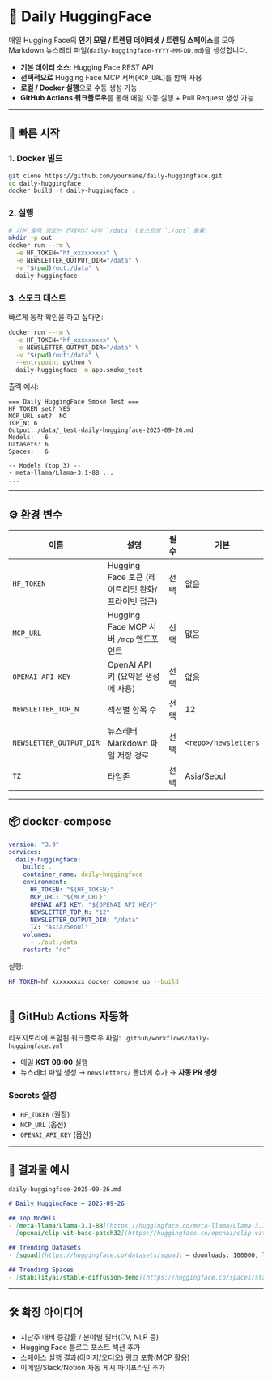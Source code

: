 # 📰 Daily HuggingFace

매일 Hugging Face의 **인기 모델 / 트렌딩 데이터셋 / 트렌딩 스페이스**를 모아  
Markdown 뉴스레터 파일(`daily-huggingface-YYYY-MM-DD.md`)을 생성합니다.

- **기본 데이터 소스**: Hugging Face REST API
- **선택적으로** Hugging Face MCP 서버(`MCP_URL`)를 함께 사용
- **로컬 / Docker 실행**으로 수동 생성 가능
- **GitHub Actions 워크플로우**를 통해 매일 자동 실행 + Pull Request 생성 가능

---

## 🚀 빠른 시작

### 1. Docker 빌드
```bash
git clone https://github.com/yourname/daily-huggingface.git
cd daily-huggingface
docker build -t daily-huggingface .
````

### 2. 실행

```bash
# 기본 출력 경로는 컨테이너 내부 `/data` (호스트의 `./out` 볼륨)
mkdir -p out
docker run --rm \
  -e HF_TOKEN="hf_xxxxxxxxx" \
  -e NEWSLETTER_OUTPUT_DIR="/data" \
  -v "$(pwd)/out:/data" \
  daily-huggingface
```

### 3. 스모크 테스트

빠르게 동작 확인을 하고 싶다면:

```bash
docker run --rm \
  -e HF_TOKEN="hf_xxxxxxxxx" \
  -e NEWSLETTER_OUTPUT_DIR="/data" \
  -v "$(pwd)/out:/data" \
  --entrypoint python \
  daily-huggingface -m app.smoke_test
```

출력 예시:

```
=== Daily HuggingFace Smoke Test ===
HF_TOKEN set? YES
MCP_URL set?  NO
TOP_N: 6
Output: /data/_test-daily-huggingface-2025-09-26.md
Models:   6
Datasets: 6
Spaces:   6

-- Models (top 3) --
- meta-llama/Llama-3.1-8B ...
...
```

---

## ⚙️ 환경 변수

| 이름                 | 설명                                 | 필수 | 기본         |
| ------------------ | ---------------------------------- | -- | ---------- |
| `HF_TOKEN`         | Hugging Face 토큰 (레이트리밋 완화/프라이빗 접근) | 선택 | 없음         |
| `MCP_URL`          | Hugging Face MCP 서버 `/mcp` 엔드포인트   | 선택 | 없음         |
| `OPENAI_API_KEY`   | OpenAI API 키 (요약문 생성에 사용)          | 선택 | 없음         |
| `NEWSLETTER_TOP_N` | 섹션별 항목 수                           | 선택 | 12         |
| `NEWSLETTER_OUTPUT_DIR` | 뉴스레터 Markdown 파일 저장 경로         | 선택 | `<repo>/newsletters` |
| `TZ`               | 타임존                                | 선택 | Asia/Seoul |

---

## 📦 docker-compose

```yaml
version: "3.9"
services:
  daily-huggingface:
    build: .
    container_name: daily-huggingface
    environment:
      HF_TOKEN: "${HF_TOKEN}"
      MCP_URL: "${MCP_URL}"
      OPENAI_API_KEY: "${OPENAI_API_KEY}"
      NEWSLETTER_TOP_N: "12"
      NEWSLETTER_OUTPUT_DIR: "/data"
      TZ: "Asia/Seoul"
    volumes:
      - ./out:/data
    restart: "no"
```

실행:

```bash
HF_TOKEN=hf_xxxxxxxxx docker compose up --build
```

---

## 🤖 GitHub Actions 자동화

리포지토리에 포함된 워크플로우 파일:
`.github/workflows/daily-huggingface.yml`

* 매일 **KST 08:00** 실행
* 뉴스레터 파일 생성 → `newsletters/` 폴더에 추가 → **자동 PR 생성**

### Secrets 설정

* `HF_TOKEN` (권장)
* `MCP_URL` (옵션)
* `OPENAI_API_KEY` (옵션)

---

## 📂 결과물 예시

`daily-huggingface-2025-09-26.md`

```markdown
# Daily HuggingFace — 2025-09-26

## Top Models
- [meta-llama/Llama-3.1-8B](https://huggingface.co/meta-llama/Llama-3.1-8B) — downloads: 12345, likes: 678, lib: transformers
- [openai/clip-vit-base-patch32](https://huggingface.co/openai/clip-vit-base-patch32) — downloads: 54321, likes: 789

## Trending Datasets
- [squad](https://huggingface.co/datasets/squad) — downloads: 100000, likes: 1000

## Trending Spaces
- [stabilityai/stable-diffusion-demo](https://huggingface.co/spaces/stabilityai/stable-diffusion-demo) — likes: 2000
```

---

## 🛠️ 확장 아이디어

* 지난주 대비 증감률 / 분야별 필터(CV, NLP 등)
* Hugging Face 블로그 포스트 섹션 추가
* 스페이스 실행 결과(이미지/오디오) 링크 포함(MCP 활용)
* 이메일/Slack/Notion 자동 게시 파이프라인 추가